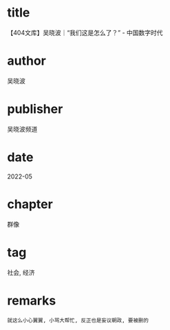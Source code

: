 # title
【404文库】吴晓波｜“我们这是怎么了？” - 中国数字时代

# author
吴晓波

# publisher
吴晓波频道

# date
2022-05

# chapter
群像

# tag
社会, 经济

# remarks
`就这么小心翼翼, 小骂大帮忙, 反正也是妄议朝政, 要被删的`
